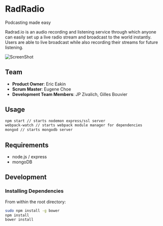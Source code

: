 # RadRadio

Podcasting made easy

Radrad.io is an audio recording and listening service through which anyone can easily set up a live radio stream and broadcast to the world instantly. Users are able to live broadcast while also recording their streams for future listening.

![ScreenShot](radradio.jpeg)

## Team

  - __Product Owner__: Eric Eakin
  - __Scrum Master__: Eugene Choe
  - __Development Team Members__: JP Zivalich, Gilles Bouvier

## Usage

```sh
npm start // starts nodemon express/ssl server
webpack-watch // starts webpack module manager for dependencies
mongod // starts mongodb server
```

## Requirements

- node.js / express
- mongoDB

## Development

### Installing Dependencies

From within the root directory:

```sh
sudo npm install -g bower
npm install
bower install
```